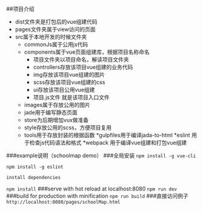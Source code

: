 ##项目介绍
* dist文件夹是打包后的vue组建代码
* pages文件夹属于view访问的页面
* src属于本地开发的时候文件夹
    * commonJs属于公用js代码
	* components属于vue页面组建库，根据项目名称命名
		* 项目文件夹以项目命名，解读项目文件夹
		* controllers存放该项目vue组建的业务代码
		* img存放该项目vue组建的图片
		* scss存放该项目vue组建的css
		* ui存放该项目公用vue组建
		* 项目.js文件 就是该项目入口文件
	* images属于存放公用的图片
	* jade用于编写静态页面
	* store为后期增加vux做准备
	* style存放公用的scss，方便项目复用
	* tools用于存放封装的根据函数
*gulpfiles用于编译jada-to-html
*eslint 用于检查js代码语法和格式
*webpack 用于编译vue组建和打包vue组建

###example说明（schoolmap demo）
###全局安装
`npm install -g vue-cli`        

`npm install -g eslint` 

`install dependencies`      

`npm install`
###serve with hot reload at localhost:8080
`npm run dev`
###build for production with minification 
`npm run build`
###直接访问例子
`http://localhost:8080/pages/schoolMap.html`